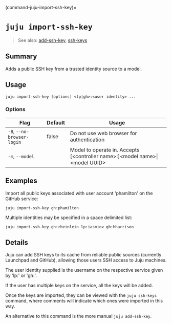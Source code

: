 (command-juju-import-ssh-key)=
# `juju import-ssh-key`
> See also: [add-ssh-key](#add-ssh-key), [ssh-keys](#ssh-keys)

## Summary
Adds a public SSH key from a trusted identity source to a model.

## Usage
```juju import-ssh-key [options] <lp|gh>:<user identity> ...```

### Options
| Flag | Default | Usage |
| --- | --- | --- |
| `-B`, `--no-browser-login` | false | Do not use web browser for authentication |
| `-m`, `--model` |  | Model to operate in. Accepts [&lt;controller name&gt;:]&lt;model name&gt;&#x7c;&lt;model UUID&gt; |

## Examples

Import all public keys associated with user account 'phamilton' on the
GitHub service:

    juju import-ssh-key gh:phamilton

Multiple identities may be specified in a space delimited list:

    juju import-ssh-key gh:rheinlein lp:iasmiov gh:hharrison


## Details
Juju can add SSH keys to its cache from reliable public sources (currently
Launchpad and GitHub), allowing those users SSH access to Juju machines.

The user identity supplied is the username on the respective service given by
'lp:' or 'gh:'.

If the user has multiple keys on the service, all the keys will be added.

Once the keys are imported, they can be viewed with the `juju ssh-keys`
command, where comments will indicate which ones were imported in
this way.

An alternative to this command is the more manual `juju add-ssh-key`.